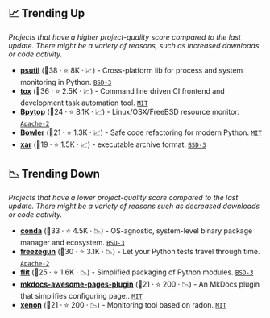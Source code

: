 ## 📈 Trending Up

_Projects that have a higher project-quality score compared to the last update. There might be a variety of reasons, such as increased downloads or code activity._

- <b><a href="https://github.com/giampaolo/psutil">psutil</a></b> (🥇38 ·  ⭐ 8K · 📈) - Cross-platform lib for process and system monitoring in Python. <code><a href="http://bit.ly/3aKzpTv">BSD-3</a></code>
- <b><a href="https://github.com/tox-dev/tox">tox</a></b> (🥇36 ·  ⭐ 2.5K · 📈) - Command line driven CI frontend and development task automation tool. <code><a href="http://bit.ly/34MBwT8">MIT</a></code> <code><img src="https://docs.pytest.org/en/stable/_static/favicon.png" style="display:inline;" width="13" height="13"></code>
- <b><a href="https://github.com/aristocratos/bpytop">Bpytop</a></b> (🥉24 ·  ⭐ 8.1K · 📈) - Linux/OSX/FreeBSD resource monitor. <code><a href="http://bit.ly/3nYMfla">Apache-2</a></code>
- <b><a href="https://github.com/facebookincubator/Bowler">Bowler</a></b> (🥉21 ·  ⭐ 1.3K · 📈) - Safe code refactoring for modern Python. <code><a href="http://bit.ly/34MBwT8">MIT</a></code>
- <b><a href="https://github.com/facebookincubator/xar">xar</a></b> (🥉19 ·  ⭐ 1.5K · 📈) - executable archive format. <code><a href="http://bit.ly/3aKzpTv">BSD-3</a></code>

## 📉 Trending Down

_Projects that have a lower project-quality score compared to the last update. There might be a variety of reasons such as decreased downloads or code activity._

- <b><a href="https://github.com/conda/conda">conda</a></b> (🥈33 ·  ⭐ 4.5K · 📉) - OS-agnostic, system-level binary package manager and ecosystem. <code><a href="http://bit.ly/3aKzpTv">BSD-3</a></code>
- <b><a href="https://github.com/spulec/freezegun">freezegun</a></b> (🥈30 ·  ⭐ 3.1K · 📉) - Let your Python tests travel through time. <code><a href="http://bit.ly/3nYMfla">Apache-2</a></code>
- <b><a href="https://github.com/pypa/flit">flit</a></b> (🥉25 ·  ⭐ 1.6K · 📉) - Simplified packaging of Python modules. <code><a href="http://bit.ly/3aKzpTv">BSD-3</a></code>
- <b><a href="https://github.com/lukasgeiter/mkdocs-awesome-pages-plugin">mkdocs-awesome-pages-plugin</a></b> (🥉21 ·  ⭐ 200 · 📉) - An MkDocs plugin that simplifies configuring page.. <code><a href="http://bit.ly/34MBwT8">MIT</a></code> <code><img src="https://squidfunk.github.io/mkdocs-material/assets/favicon.png" style="display:inline;" width="13" height="13"></code>
- <b><a href="https://github.com/rubik/xenon">xenon</a></b> (🥉21 ·  ⭐ 200 · 📉) - Monitoring tool based on radon. <code><a href="http://bit.ly/34MBwT8">MIT</a></code>

